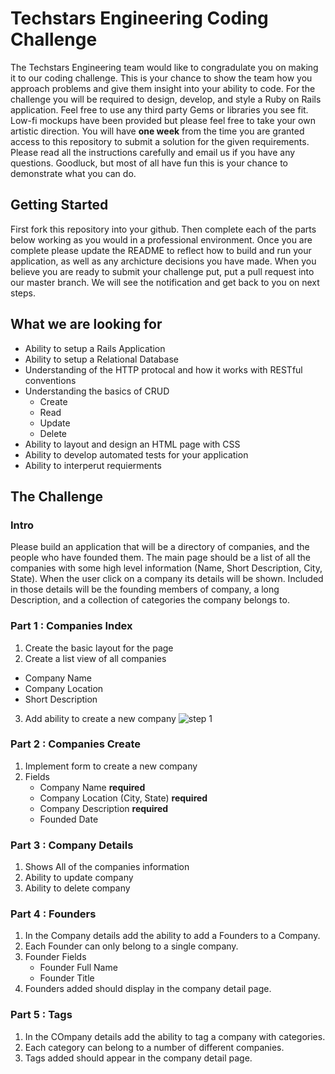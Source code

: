 # Techstars Engineering Coding Challenge

The Techstars Engineering team would like to congradulate you on making it to our coding challenge. This is your chance to show the team how you approach problems and give them insight into your ability to code. For the challenge you will be required to design, develop, and style a Ruby on Rails application. Feel free to use any third party Gems or libraries you see fit. Low-fi mockups have been provided but please feel free to take your own artistic direction. You will have **one week** from the time you are granted access to this repository to submit a solution for the given requirements. Please read all the instructions carefully and email us if you have any questions. Goodluck, but most of all have fun this is your chance to demonstrate what you can do. 

## Getting Started
First fork this repository into your github. Then complete each of the parts below working as you would in a professional environment. Once you are complete please update the README to reflect how to build and run your application, as well as any archicture decisions you have made. When you believe you are ready to submit your challenge put, put a pull request into our master branch. We will see the notification and get back to you on next steps. 

## What we are looking for

* Ability to setup a Rails Application
* Ability to setup a Relational Database
* Understanding of the HTTP protocal and how it works with RESTful conventions
* Understanding the basics of CRUD
  * Create
  * Read
  * Update
  * Delete
* Ability to layout and design an HTML page with CSS
* Ability to develop automated tests for your application
* Ability to interperut requierments


## The Challenge

### Intro

Please build an application that will be a directory of companies, and the people who have founded them. The main page should be a list of all the companies with some high level information (Name, Short Description, City, State). When the user click on a company its details will be shown. Included in those details will be the founding members of company, a long Description, and a collection of categories the company belongs to.

### Part 1 : Companies Index

1. Create the basic layout for the page
2. Create a list view of all companies
  * Company Name
  * Company Location
  * Short Description
3. Add ability to create a new company
![step 1](mock)

### Part 2 : Companies Create

1. Implement form to create a new company
2. Fields
    * Company Name __required__ 
    * Company Location (City, State) __required__
    * Company Description __required__
    * Founded Date

### Part 3 : Company Details

1. Shows All of the companies information
2. Ability to update company
3. Ability to delete company

### Part 4 : Founders

1. In the Company details add the ability to add a Founders to a Company.
2. Each Founder can only belong to a single company.
3. Founder  Fields
    * Founder Full Name
    * Founder Title
4. Founders added should display in the company detail page. 

### Part 5 : Tags

1. In the COmpany details add the ability to tag a company with categories. 
2. Each category can belong to a number of different companies.
3. Tags added should appear in the company detail page.

